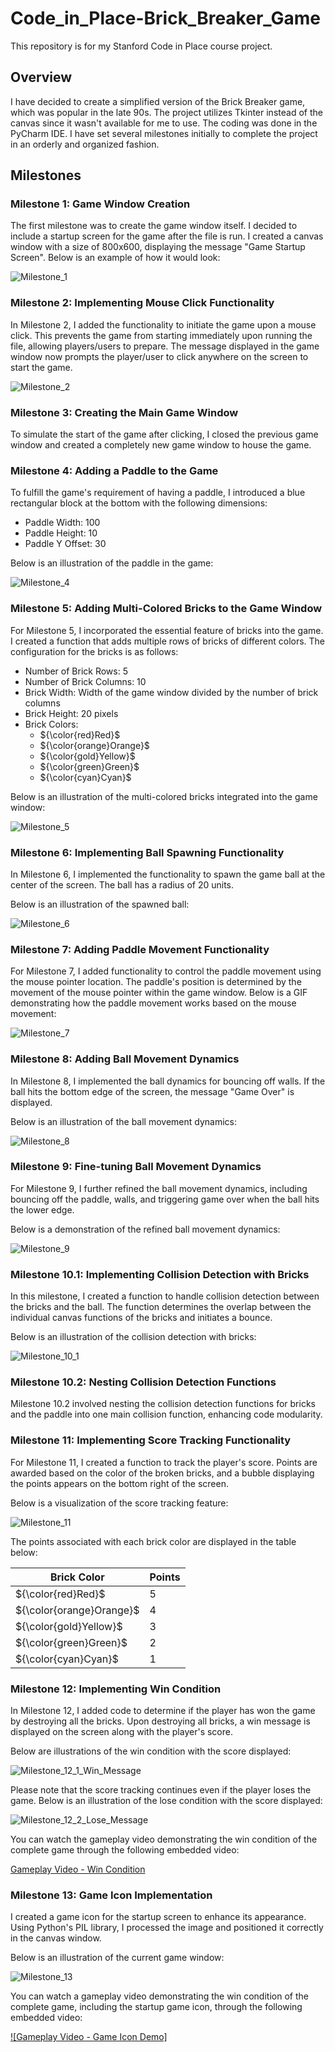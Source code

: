 # Code_in_Place-Brick_Breaker_Game

This repository is for my Stanford Code in Place course project.

## Overview

I have decided to create a simplified version of the Brick Breaker game, which was popular in the late 90s. The project utilizes Tkinter instead of the canvas since it wasn't available for me to use. The coding was done in the PyCharm IDE. I have set several milestones initially to complete the project in an orderly and organized fashion.

## Milestones

### Milestone 1: Game Window Creation

The first milestone was to create the game window itself. I decided to include a startup screen for the game after the file is run. I created a canvas window with a size of 800x600, displaying the message "Game Startup Screen". Below is an example of how it would look:

![Milestone_1](https://github.com/Prithivvj2406/Code_in_Place-Brick_Breaker_Game/assets/159470988/e3f0da00-f859-4684-9475-61b171fb5402)

### Milestone 2: Implementing Mouse Click Functionality

In Milestone 2, I added the functionality to initiate the game upon a mouse click. This prevents the game from starting immediately upon running the file, allowing players/users to prepare. The message displayed in the game window now prompts the player/user to click anywhere on the screen to start the game.

![Milestone_2](https://github.com/Prithivvj2406/Code_in_Place-Brick_Breaker_Game/assets/159470988/b649b72a-52cd-453d-9d87-4c31c826f0aa)

### Milestone 3: Creating the Main Game Window

To simulate the start of the game after clicking, I closed the previous game window and created a completely new game window to house the game.

### Milestone 4: Adding a Paddle to the Game

To fulfill the game's requirement of having a paddle, I introduced a blue rectangular block at the bottom with the following dimensions:
- Paddle Width: 100
- Paddle Height: 10
- Paddle Y Offset: 30

Below is an illustration of the paddle in the game:

![Milestone_4](https://github.com/Prithivvj2406/Code_in_Place-Brick_Breaker_Game/assets/159470988/806e4921-891d-4906-9907-f9385a6eaa09)

### Milestone 5: Adding Multi-Colored Bricks to the Game Window

For Milestone 5, I incorporated the essential feature of bricks into the game. I created a function that adds multiple rows of bricks of different colors. The configuration for the bricks is as follows:
- Number of Brick Rows: 5
- Number of Brick Columns: 10
- Brick Width: Width of the game window divided by the number of brick columns
- Brick Height: 20 pixels
- Brick Colors: 
  - ${\color{red}Red}$
  - ${\color{orange}Orange}$
  - ${\color{gold}Yellow}$
  - ${\color{green}Green}$
  - ${\color{cyan}Cyan}$

Below is an illustration of the multi-colored bricks integrated into the game window:

![Milestone_5](https://github.com/Prithivvj2406/Code_in_Place-Brick_Breaker_Game/assets/159470988/d840d948-60d3-4ced-9bc4-01326a82c3e5)

### Milestone 6: Implementing Ball Spawning Functionality

In Milestone 6, I implemented the functionality to spawn the game ball at the center of the screen. The ball has a radius of 20 units.

Below is an illustration of the spawned ball:

![Milestone_6](https://github.com/Prithivvj2406/Code_in_Place-Brick_Breaker_Game/assets/159470988/cac81858-1b42-4929-afce-76daafe5072d)

### Milestone 7: Adding Paddle Movement Functionality

For Milestone 7, I added functionality to control the paddle movement using the mouse pointer location. The paddle's position is determined by the movement of the mouse pointer within the game window. Below is a GIF demonstrating how the paddle movement works based on the mouse movement:

![Milestone_7](https://github.com/Prithivvj2406/Code_in_Place-Brick_Breaker_Game/assets/159470988/76a72323-2aa3-4db4-8179-ab27fa60a604)

### Milestone 8: Adding Ball Movement Dynamics

In Milestone 8, I implemented the ball dynamics for bouncing off walls. If the ball hits the bottom edge of the screen, the message "Game Over" is displayed.

Below is an illustration of the ball movement dynamics:

![Milestone_8](https://github.com/Prithivvj2406/Code_in_Place-Brick_Breaker_Game/assets/159470988/4e314263-9158-47e2-ac81-63d3e3b154ef)

### Milestone 9: Fine-tuning Ball Movement Dynamics

For Milestone 9, I further refined the ball movement dynamics, including bouncing off the paddle, walls, and triggering game over when the ball hits the lower edge.

Below is a demonstration of the refined ball movement dynamics:

![Milestone_9](https://github.com/Prithivvj2406/Code_in_Place-Brick_Breaker_Game/assets/159470988/ea8ccdfc-27fa-4bc8-a16b-c5e23a882f63)

### Milestone 10.1: Implementing Collision Detection with Bricks

In this milestone, I created a function to handle collision detection between the bricks and the ball. The function determines the overlap between the individual canvas functions of the bricks and initiates a bounce.

Below is an illustration of the collision detection with bricks:

![Milestone_10_1](https://github.com/Prithivvj2406/Code_in_Place-Brick_Breaker_Game/assets/159470988/51421aed-da5b-4c41-90b2-4ae474999e8f)

### Milestone 10.2: Nesting Collision Detection Functions

Milestone 10.2 involved nesting the collision detection functions for bricks and the paddle into one main collision function, enhancing code modularity.

### Milestone 11: Implementing Score Tracking Functionality

For Milestone 11, I created a function to track the player's score. Points are awarded based on the color of the broken bricks, and a bubble displaying the points appears on the bottom right of the screen.

Below is a visualization of the score tracking feature:

![Milestone_11](https://github.com/Prithivvj2406/Code_in_Place-Brick_Breaker_Game/assets/159470988/bb731fb7-5160-4759-a1de-3653d9af268a)

The points associated with each brick color are displayed in the table below:

| Brick Color | Points |
|-------------|--------|
| ${\color{red}Red}$        | 5      |
| ${\color{orange}Orange}$  | 4      |
| ${\color{gold}Yellow}$    | 3      |
| ${\color{green}Green}$    | 2      |
| ${\color{cyan}Cyan}$      | 1      |

### Milestone 12: Implementing Win Condition

In Milestone 12, I added code to determine if the player has won the game by destroying all the bricks. Upon destroying all bricks, a win message is displayed on the screen along with the player's score.

Below are illustrations of the win condition with the score displayed:

![Milestone_12_1_Win_Message](https://github.com/Prithivvj2406/Code_in_Place-Brick_Breaker_Game/assets/159470988/ee79b39d-7bac-4742-88c6-f9b8fde5a694)

Please note that the score tracking continues even if the player loses the game. Below is an illustration of the lose condition with the score displayed:

![Milestone_12_2_Lose_Message](https://github.com/Prithivvj2406/Code_in_Place-Brick_Breaker_Game/assets/159470988/6c45adc7-aee5-4e15-91c8-6284f262456c)

You can watch the gameplay video demonstrating the win condition of the complete game through the following embedded video:

[Gameplay Video - Win Condition](https://github.com/Prithivvj2406/Code_in_Place-Brick_Breaker_Game/assets/159470988/dbf47fe0-3c50-4055-b8ff-4565d7dc4a5b)

### Milestone 13: Game Icon Implementation

I created a game icon for the startup screen to enhance its appearance. Using Python's PIL library, I processed the image and positioned it correctly in the canvas window.

Below is an illustration of the current game window:

![Milestone_13](https://github.com/Prithivvj2406/Code_in_Place-Brick_Breaker_Game/assets/159470988/f6e730e7-e958-41ce-b5eb-fb7f183ea01f)

You can watch a gameplay video demonstrating the win condition of the complete game, including the startup game icon, through the following embedded video:

[![Gameplay Video - Game Icon Demo]](https://github.com/Prithivvj2406/Code_in_Place-Brick_Breaker_Game/assets/159470988/47de15c5-9c8d-47f2-b7bd-48a6f6bd6d34)
